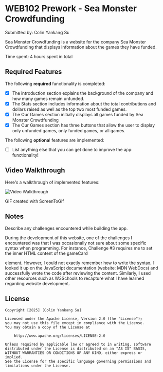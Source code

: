 # WEB102 Prework - Sea Monster Crowdfunding

Submitted by: Colin Yankang Su

Sea Monster Crowdfunding is a website for the company Sea Monster Crowdfunding that displays information about the games they have funded.

Time spent: 4 hours spent in total

## Required Features

The following **required** functionality is completed:

* [X] The introduction section explains the background of the company and how many games remain unfunded.
* [X] The Stats section includes information about the total contributions and dollars raised as well as the top two most funded games.
* [X] The Our Games section initially displays all games funded by Sea Monster Crowdfunding
* [X] The Our Games section has three buttons that allow the user to display only unfunded games, only funded games, or all games.

The following **optional** features are implemented:

* [ ] List anything else that you can get done to improve the app functionality!

## Video Walkthrough

Here's a walkthrough of implemented features:

<img src='https://github.com/colinwithpower/web102_prework/blob/main/GIF%20walkthrough.GIF' title='Video Walkthrough' width='' alt='Video Walkthrough' />


GIF created with ScreenToGif

## Notes

Describe any challenges encountered while building the app.

During the development of this website, one of the challenges I encountered was that I was occasionally not sure about some specific syntax when programming. For instance, Challenge #3 requires me to set the inner HTML content of the gameCard <div> element. However, I could not exactly remember how to write the syntax. I looked it up on the JavaScript documentation (website: MDN WebDocs) and successfully wrote the code after reviewing the content. Similarly, I used other resources such as W3Schools to recapture what I have learned regarding website development.

## License

    Copyright [2025] [Colin Yankang Su]

    Licensed under the Apache License, Version 2.0 (the "License");
    you may not use this file except in compliance with the License.
    You may obtain a copy of the License at

        http://www.apache.org/licenses/LICENSE-2.0

    Unless required by applicable law or agreed to in writing, software
    distributed under the License is distributed on an "AS IS" BASIS,
    WITHOUT WARRANTIES OR CONDITIONS OF ANY KIND, either express or implied.
    See the License for the specific language governing permissions and
    limitations under the License.
